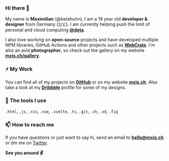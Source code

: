 ### Hi there 👋

My name is **Maximilian** (@betahuhn), I am a 19 year old **developer & designer** from Germany (:de:). I am currently helping push the limit of personal and cloud computing **[@deta](https://github.com/deta)**.

I also love working on **open-source** projects and have developed multiple NPM libraries, GitHub Actions and other projects such as **[WebCrate](https://github.com/WebCrateApp/webcrate)**. I'm also an avid **photographer**, so check out the gallery on my website **[mxis.ch/gallery](https://mxis.ch/gallery)**. 

### ⚡ My Work

You can find all of my projects on **[GitHub](https://github.com/BetaHuhn?tab=repositories)** or on my website **[mxis.ch](https://mxis.ch)**. Also take a look at my **[Dribbble](https://dribbble.com/betahuhn/)** profile for some of my designs. 

### 🔨 The tools I use

`.html`, `.js`, `.css`, `.vue`, `.svelte`, `.ts`, `.git`, `.sh`, `.xd`, `.fig`

### 📫 How to reach me

If you have questions or just want to say hi, send an email to **[hello@mxis.ch](mailto:hello@mxis.ch)** or dm me on [Twitter](https://twitter.com/betahuhn).

**See you around ✌**
